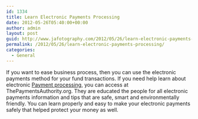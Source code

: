 ```yaml
---
id: 1334
title: Learn Electronic Payments Processing
date: 2012-05-26T05:40:00+00:00
author: admin
layout: post
guid: http://www.jafotography.com/2012/05/26/learn-electronic-payments-processing/
permalink: /2012/05/26/learn-electronic-payments-processing/
categories:
  - General
---
```

If you want to ease business process, then you can use the electronic payments method for your fund transactions. If you need help learn about electronic [Payment processing](http://www.thepaymentsauthority.org/), you can access at ThePaymentsAuthority.org. They are educated the people for all electronic payments information and tips that are safe, smart and environmentally friendly. You can learn properly and easy to make your electronic payments safely that helped protect your money as well.